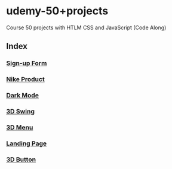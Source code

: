 # udemy-50+projects
Course 50 projects with HTLM CSS and JavaScript (Code Along)

## Index

### [Sign-up Form](https://github.com/glauciabierwagen/udemy-50projects/tree/main/signup-form/url)

### [Nike Product](https://github.com/glauciabierwagen/udemy-50projects/tree/main/nike-product)

### [Dark Mode](https://github.com/glauciabierwagen/udemy-50projects/tree/main/dark-modeurl)

### [3D Swing](https://github.com/glauciabierwagen/udemy-50projects/tree/main/3d-swing)

### [3D Menu](https://github.com/glauciabierwagen/udemy-50projects/tree/main/3d-menu)

### [Landing Page](https://github.com/glauciabierwagen/udemy-50projects/tree/main/boxes-main)

### [3D Button](https://github.com/glauciabierwagen/udemy-50projects/tree/main/3d-button)




